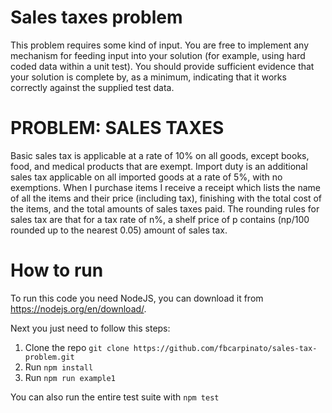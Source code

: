 # Sales taxes problem
This problem requires some kind of input. You are free to implement any mechanism for feeding input into your solution (for example, using hard coded data within a unit test). You should provide sufficient evidence that your solution is complete by, as a minimum, indicating that it works correctly against the supplied test data.

# PROBLEM: SALES TAXES
Basic sales tax is applicable at a rate of 10% on all goods, except books, food, and medical products that are exempt. Import duty is an additional sales tax applicable on all imported goods at a rate of 5%, with no exemptions.
When I purchase items I receive a receipt which lists the name of all the items and their price (including tax), finishing with the total cost of the items, and the total amounts of sales taxes paid. The rounding rules for sales tax are that for a tax rate of n%, a shelf price of p contains (np/100 rounded up to the nearest 0.05) amount of sales tax.

# How to run

To run this code you need NodeJS, you can download it from https://nodejs.org/en/download/.

Next you just need to follow this steps:

1. Clone the repo ```git clone https://github.com/fbcarpinato/sales-tax-problem.git```
1. Run ```npm install```
3. Run ```npm run example1```

You can also run the entire test suite with ```npm test```